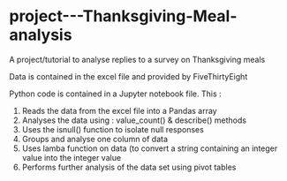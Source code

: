 # project---Thanksgiving-Meal-analysis
A project/tutorial to analyse replies to a survey on Thanksgiving meals

Data is contained in the excel file and provided by FiveThirtyEight

Python code is contained in a Jupyter notebook file.
This : 
1. Reads the data from the excel file into a Pandas array
2. Analyses the data using : value_count() & describe() methods
3. Uses the isnull() function to isolate null responses
4. Groups and analyse one column of data
5. Uses lamba function on data (to convert a string containing an integer value into the integer value
6. Performs further analysis of the data set using pivot tables
